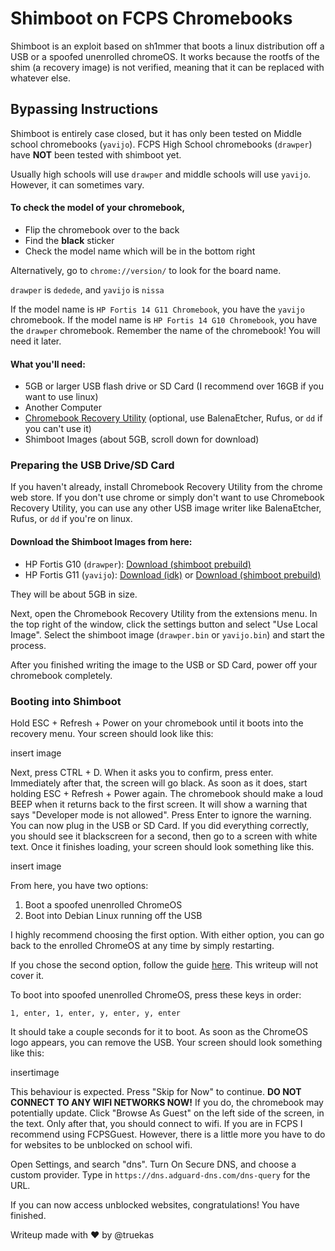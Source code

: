 # Shimboot on FCPS Chromebooks

Shimboot is an exploit based on sh1mmer that boots a linux distribution off a USB or a spoofed unenrolled chromeOS.
It works because the rootfs of the shim (a recovery image) is not verified, meaning that it can be replaced with whatever else.

## Bypassing Instructions

Shimboot is entirely case closed, but it has only been tested on Middle school chromebooks (`yavijo`).
FCPS High School chromebooks (`drawper`) have **NOT** been tested with shimboot yet.

Usually high schools will use `drawper` and middle schools will use `yavijo`.
However, it can sometimes vary.

#### To check the model of your chromebook,
  - Flip the chromebook over to the back
  - Find the **black** sticker
  - Check the model name which will be in the bottom right

Alternatively, go to `chrome://version/` to look for the board name.

`drawper` is `dedede`, and `yavijo` is `nissa`

If the model name is `HP Fortis 14 G11 Chromebook`, you have the `yavijo` chromebook.
If the model name is `HP Fortis 14 G10 Chromebook`, you have the `drawper` chromebook.
Remember the name of the chromebook! You will need it later.

#### What you'll need:
- 5GB or larger USB flash drive or SD Card (I recommend over 16GB if you want to use linux)
- Another Computer
- [Chromebook Recovery Utility](abc) (optional, use BalenaEtcher, Rufus, or `dd` if you can't use it)
- Shimboot Images (about 5GB, scroll down for download)

### Preparing the USB Drive/SD Card
If you haven't already, install Chromebook Recovery Utility from the chrome web store.
If you don't use chrome or simply don't want to use Chromebook Recovery Utility, you can use any other USB image writer like BalenaEtcher, Rufus, or `dd` if you're on linux.

#### Download the Shimboot Images from here:
- HP Fortis G10 (`drawper`): [Download (shimboot prebuild)](https://github.com/ading2210/shimboot/releases/download/v1.2.1/shimboot_dedede.zip)
- HP Fortis G11 (`yavijo`): [Download (idk)](https://drive.usercontent.google.com/download?id=1ClFG2J1btlalzhYw0ZNeLskIzCdT9YBA&export=download&confirm=t) or [Download (shimboot prebuild)](https://github.com/ading2210/shimboot/releases/download/v1.2.1/shimboot_nissa.zip)

They will be about 5GB in size.

Next, open the Chromebook Recovery Utility from the extensions menu.
In the top right of the window, click the settings button and select "Use Local Image".
Select the shimboot image (`drawper.bin` or `yavijo.bin`) and start the process.

After you finished writing the image to the USB or SD Card, power off your chromebook completely.

### Booting into Shimboot

Hold ESC + Refresh + Power on your chromebook until it boots into the recovery menu.
Your screen should look like this:

insert image

Next, press CTRL + D. When it asks you to confirm, press enter.
Immediately after that, the screen will go black. As soon as it does, start holding ESC + Refresh + Power again.
The chromebook should make a loud BEEP when it returns back to the first screen.
It will show a warning that says "Developer mode is not allowed". Press Enter to ignore the warning.
You can now plug in the USB or SD Card.
If you did everything correctly, you should see it blackscreen for a second, then go to a screen with white text.
Once it finishes loading, your screen should look something like this.

insert image

From here, you have two options:
1. Boot a spoofed unenrolled ChromeOS
2. Boot into Debian Linux running off the USB

I highly recommend choosing the first option.
With either option, you can go back to the enrolled ChromeOS at any time by simply restarting.

If you chose the second option, follow the guide [here](abc). This writeup will not cover it.

To boot into spoofed unenrolled ChromeOS, press these keys in order:

```
1, enter, 1, enter, y, enter, y, enter
```

It should take a couple seconds for it to boot. 
As soon as the ChromeOS logo appears, you can remove the USB.
Your screen should look something like this:

insertimage

This behaviour is expected. Press "Skip for Now" to continue.
**DO NOT CONNECT TO ANY WIFI NETWORKS NOW!** 
If you do, the chromebook may potentially update.
Click "Browse As Guest" on the left side of the screen, in the text.
Only after that, you should connect to wifi. 
If you are in FCPS I recommend using FCPSGuest.
However, there is a little more you have to do for websites to be unblocked on school wifi.

Open Settings, and search "dns".
Turn On Secure DNS, and choose a custom provider.
Type in `https://dns.adguard-dns.com/dns-query` for the URL.

If you can now access unblocked websites, congratulations! You have finished.


Writeup made with ❤️ by @truekas



